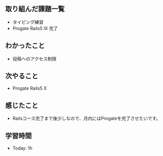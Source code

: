 ## 取り組んだ課題一覧
- タイピング練習
- Progate Rails5 Ⅸ 完了
## わかったこと
- 投稿へのアクセス制限
## 次やること
- Progate Rails5 Ⅹ
## 感じたこと
- Railsコース完了まで後少しなので、月内にはProgateを完了させたいです。
## 学習時間
- Today: 1h
